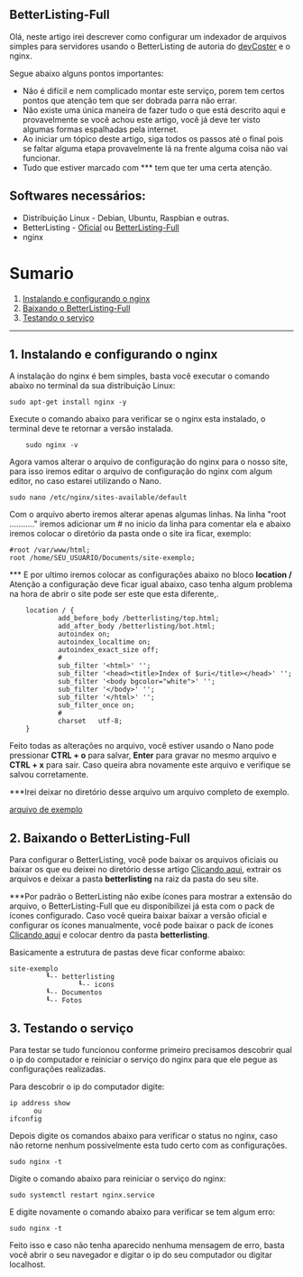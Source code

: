 
BetterListing-Full
-------------

Olá, neste artigo irei descrever como configurar um indexador de arquivos simples para servidores usando o BetterListing de autoria do [devCoster](https://gitlab.com/devCoster/BetterListing/) e o nginx.

Segue abaixo alguns pontos importantes:
*	Não é difícil e nem complicado montar este serviço, porem tem certos pontos que atenção tem que ser dobrada parra não errar.
*	Não existe uma única maneira de fazer tudo o que está descrito aqui e provavelmente se você achou este artigo, você já deve ter visto algumas formas espalhadas pela internet.
*	Ao iniciar um tópico deste artigo, siga todos os passos até o final pois se faltar alguma etapa provavelmente lá na frente alguma coisa não vai funcionar.
*	Tudo que estiver marcado com *** tem que ter uma certa atenção.

Softwares necessários:
-------------
*	Distribuição Linux - Debian, Ubuntu, Raspbian e outras.
*	BetterListing - [Oficial](https://gitlab.com/devCoster/BetterListing/-/archive/master/BetterListing-master.zip) ou [BetterListing-Full](https://github.com/xxxBurNxxx/BetterListing-Full/raw/main/betterlisting.zip)
*	nginx

# Sumario

1. [Instalando e configurando o nginx](#1)
2. [Baixando o BetterListing-Full](#2)
3. [Testando o serviço](#3)

-----------------------------------------------------------------------------------------------------------------------------------

## 1. Instalando e configurando o nginx <a name="1"></a>


A instalação do nginx é bem simples, basta você executar o comando abaixo no terminal da sua distribuição Linux:

 	sudo apt-get install nginx -y

Execute o comando abaixo para verificar se o nginx esta instalado, o terminal deve te retornar a versão instalada.
	
		sudo nginx -v

Agora vamos alterar o arquivo de configuração do nginx para o nosso site, para isso iremos editar o arquivo de configuração do nginx com algum editor, no caso estarei utilizando o Nano.

	sudo nano /etc/nginx/sites-available/default

Com o arquivo aberto iremos alterar apenas algumas linhas.
Na linha "root ..........." iremos adicionar um # no inicio da linha para comentar ela e abaixo iremos colocar o diretório da pasta onde o site ira ficar, exemplo:

	#root /var/www/html;
	root /home/SEU_USUARIO/Documents/site-exemplo;

*** E por ultimo iremos colocar as configurações abaixo no bloco **location /**
Atenção a configuração deve ficar igual abaixo, caso tenha algum problema na hora de abrir o site pode ser este que esta diferente,.

        location / {
                add_before_body /betterlisting/top.html;
                add_after_body /betterlisting/bot.html;
                autoindex on;
                autoindex_localtime on;
                autoindex_exact_size off;
                #
                sub_filter '<html>' '';
                sub_filter '<head><title>Index of $uri</title></head>' '';
                sub_filter '<body bgcolor="white">' '';
                sub_filter '</body>' '';
                sub_filter '</html>' '';
                sub_filter_once on;
                #
                charset   utf-8;
        }
        
Feito todas as alterações no arquivo, você estiver usando o Nano pode pressionar **CTRL + o** para salvar, **Enter** para gravar no mesmo arquivo e **CTRL + x** para sair. Caso queira abra novamente este arquivo e verifique se salvou corretamente.

***Irei deixar no diretório desse arquivo um arquivo completo de exemplo.

[arquivo de exemplo](https://github.com/xxxBurNxxx/BetterListing-Full/blob/main/arquivo-default)

## 2. Baixando o BetterListing-Full <a name="2"></a>

Para configurar o BetterListing, você pode baixar os arquivos oficiais ou baixar os que eu deixei no diretório desse artigo [Clicando aqui](https://github.com/xxxBurNxxx/BetterListing-Full/raw/main/betterlisting.zip), extrair os arquivos e deixar a pasta **betterlisting** na raiz da pasta do seu site.

***Por padrão o BetterListing não exibe ícones para mostrar a extensão do arquivo, o BetterListing-Full que eu disponibilizei já esta com o pack de ícones configurado. Caso você queira baixar baixar a versão oficial e configurar os ícones manualmente, você pode baixar o pack de ícones [Clicando aqui](https://github.com/xxxBurNxxx/BetterListing-Full/raw/main/icons.zip) e colocar dentro da pasta **betterlisting**.

Basicamente a estrutura de pastas deve ficar conforme abaixo:

	site-exemplo
		     ┖-- betterlisting
		             ┖-- icons
		     ┖-- Documentos
		     ┖-- Fotos

## 3. Testando o serviço <a name="3"></a>

Para testar se tudo funcionou conforme primeiro precisamos descobrir qual o ip do computador e reiniciar o serviço do nginx para que ele pegue as configurações realizadas.

Para descobrir o ip do computador digite:
	
	ip address show
	      ou
	ifconfig

Depois digite os comandos abaixo para verificar o status no nginx, caso não retorne nenhum possivelmente esta tudo certo com as configurações.

	sudo nginx -t

Digite o comando abaixo para reiniciar o serviço do nginx:

	sudo systemctl restart nginx.service
	
E digite novamente o comando abaixo para verificar se tem algum erro:

	sudo nginx -t

Feito isso e caso não tenha aparecido nenhuma mensagem de erro, basta você abrir o seu navegador e digitar o ip do seu computador ou digitar localhost.
